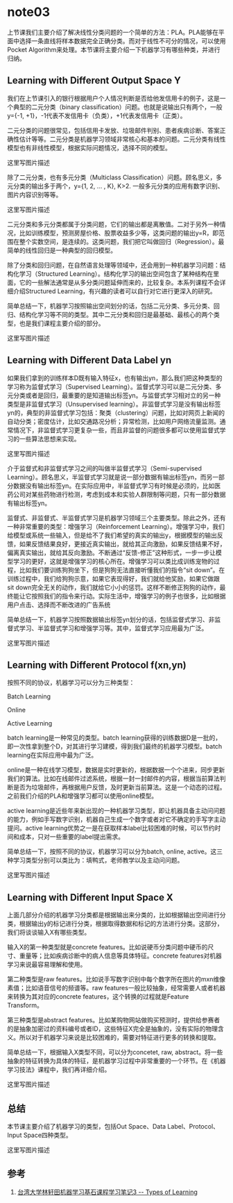 # note03

上节课我们主要介绍了解决线性分类问题的一个简单的方法：PLA。PLA能够在平面中选择一条直线将样本数据完全正确分类。而对于线性不可分的情况，可以使用Pocket Algorithm来处理。本节课将主要介绍一下机器学习有哪些种类，并进行归纳。

## Learning with Different Output Space Y

我们在上节课引入的银行根据用户个人情况判断是否给他发信用卡的例子，这是一个典型的二元分类（binary classification）问题。也就是说输出只有两个，一般y={-1, +1}，-1代表不发信用卡（负类），+1代表发信用卡（正类）。

二元分类的问题很常见，包括信用卡发放、垃圾邮件判别、患者疾病诊断、答案正确性估计等等。二元分类是机器学习领域非常核心和基本的问题。二元分类有线性模型也有非线性模型，根据实际问题情况，选择不同的模型。

这里写图片描述

除了二元分类，也有多元分类（Multiclass Classification）问题。顾名思义，多元分类的输出多于两个，y={1, 2, … , K}, K>2. 一般多元分类的应用有数字识别、图片内容识别等等。

这里写图片描述

二元分类和多元分类都属于分类问题，它们的输出都是离散值。二对于另外一种情况，比如训练模型，预测房屋价格、股票收益多少等，这类问题的输出y=R，即范围在整个实数空间，是连续的。这类问题，我们把它叫做回归（Regression）。最简单的线性回归是一种典型的回归模型。

除了分类和回归问题，在自然语言处理等领域中，还会用到一种机器学习问题：结构化学习（Structured Learning）。结构化学习的输出空间包含了某种结构在里面，它的一些解法通常是从多分类问题延伸而来的，比较复杂。本系列课程不会详细介绍Structured Learning，有兴趣的读者可以自行对它进行更深入的研究。

简单总结一下，机器学习按照输出空间划分的话，包括二元分类、多元分类、回归、结构化学习等不同的类型。其中二元分类和回归是最基础、最核心的两个类型，也是我们课程主要介绍的部分。

这里写图片描述

## Learning with Different Data Label yn

如果我们拿到的训练样本D既有输入特征x，也有输出yn，那么我们把这种类型的学习称为监督式学习（Supervised Learning）。监督式学习可以是二元分类、多元分类或者是回归，最重要的是知道输出标签yn。与监督式学习相对立的另一种类型是非监督式学习（Unsupervised learning）。非监督式学习是没有输出标签yn的，典型的非监督式学习包括：聚类（clustering）问题，比如对网页上新闻的自动分类；密度估计，比如交通路况分析；异常检测，比如用户网络流量监测。通常情况下，非监督式学习更复杂一些，而且非监督的问题很多都可以使用监督式学习的一些算法思想来实现。

这里写图片描述

介于监督式和非监督式学习之间的叫做半监督式学习（Semi-supervised Learning）。顾名思义，半监督式学习就是说一部分数据有输出标签yn，而另一部分数据没有输出标签yn。在实际应用中，半监督式学习有时候是必须的，比如医药公司对某些药物进行检测，考虑到成本和实验人群限制等问题，只有一部分数据有输出标签yn。

监督式、非监督式、半监督式学习是机器学习领域三个主要类型。除此之外，还有一种非常重要的类型：增强学习（Reinforcement Learning）。增强学习中，我们给模型或系统一些输入，但是给不了我们希望的真实的输出y，根据模型的输出反馈，如果反馈结果良好，更接近真实输出，就给其正向激励，如果反馈结果不好，偏离真实输出，就给其反向激励。不断通过“反馈-修正”这种形式，一步一步让模型学习的更好，这就是增强学习的核心所在。增强学习可以类比成训练宠物的过程，比如我们要训练狗狗坐下，但是狗狗无法直接听懂我们的指令“sit down”。在训练过程中，我们给狗狗示意，如果它表现得好，我们就给他奖励，如果它做跟sit down完全无关的动作，我们就给它小小的惩罚。这样不断修正狗狗的动作，最终能让它按照我们的指令来行动。实际生活中，增强学习的例子也很多，比如根据用户点击、选择而不断改进的广告系统

简单总结一下，机器学习按照数据输出标签yn划分的话，包括监督式学习、非监督式学习、半监督式学习和增强学习等。其中，监督式学习应用最为广泛。

这里写图片描述

## Learning with Different Protocol f(xn,yn)

按照不同的协议，机器学习可以分为三种类型：

Batch Learning

Online

Active Learning

batch learning是一种常见的类型。batch learning获得的训练数据D是一批的，即一次性拿到整个D，对其进行学习建模，得到我们最终的机器学习模型。batch learning在实际应用中最为广泛。

online是一种在线学习模型，数据是实时更新的，根据数据一个个进来，同步更新我们的算法。比如在线邮件过滤系统，根据一封一封邮件的内容，根据当前算法判断是否为垃圾邮件，再根据用户反馈，及时更新当前算法。这是一个动态的过程。之前我们介绍的PLA和增强学习都可以使用online模型。

active learning是近些年来新出现的一种机器学习类型，即让机器具备主动问问题的能力，例如手写数字识别，机器自己生成一个数字或者对它不确定的手写字主动提问。active learning优势之一是在获取样本label比较困难的时候，可以节约时间和成本，只对一些重要的label提出需求。

简单总结一下，按照不同的协议，机器学习可以分为batch, online, active。这三种学习类型分别可以类比为：填鸭式，老师教学以及主动问问题。

这里写图片描述

## Learning with Different Input Space X

上面几部分介绍的机器学习分类都是根据输出来分类的，比如根据输出空间进行分类，根据输出y的标记进行分类，根据取得数据和标记的方法进行分类。这部分，我们将谈谈输入X有哪些类型。

输入X的第一种类型就是concrete features。比如说硬币分类问题中硬币的尺寸、重量等；比如疾病诊断中的病人信息等具体特征。concrete features对机器学习来说最容易理解和使用。

第二种类型是raw features。比如说手写数字识别中每个数字所在图片的mxn维像素值；比如语音信号的频谱等。raw features一般比较抽象，经常需要人或者机器来转换为其对应的concrete features，这个转换的过程就是Feature Transform。

第三种类型是abstract features。比如某购物网站做购买预测时，提供给参赛者的是抽象加密过的资料编号或者ID，这些特征X完全是抽象的，没有实际的物理含义。所以对于机器学习来说是比较困难的，需要对特征进行更多的转换和提取。

简单总结一下，根据输入X类型不同，可以分为concetet, raw, abstract。将一些抽象的特征转换为具体的特征，是机器学习过程中非常重要的一个环节。在《机器学习技法》课程中，我们再详细介绍。

这里写图片描述

## 总结

本节课主要介绍了机器学习的类型，包括Out Space、Data Label、Protocol、Input Space四种类型。

这里写图片描述



## 参考

1. [台湾大学林轩田机器学习基石课程学习笔记3 -- Types of Learning](http://blog.csdn.net/red_stone1/article/details/71077351)